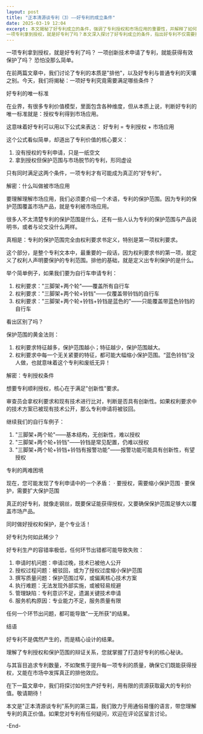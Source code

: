 ```yaml
---
layout: post
title: "正本清源谈专利（3）——好专利的成立条件"
date: 2025-03-19 12:04
excerpt: 本文揭秘了好专利成立的条件，强调了专利授权和市场应用的重要性，并解释了如何通过精心设计的权利要求来平衡专利的授权可能性与保护力度。
一项专利拿到授权，就是好专利了吗？本文深入探讨了好专利成立的条件，指出好专利不仅需要授权，还需要得到市场应用，同时满足这两个条件才能成为真正的好专利。
---
```

一项专利拿到授权，就是好专利了吗？
一项创新技术申请了专利，就能获得有效保护了吗？
恐怕没那么简单。

在前两篇文章中，我们讨论了专利的本质是"排他"，以及好专利与普通专利的天壤之别。今天，我们将揭秘：一项好专利究竟需要满足哪些条件？

好专利的唯一标准

在业界，有很多专利价值模型，里面包含各种维度，但从本质上说，判断好专利的唯一标准就是：授权专利得到市场应用。

这意味着好专利可以用以下公式来表达：
好专利 = 专利授权 + 市场应用

这个公式看似简单，却道出了专利价值的核心要义：
1. 没有授权的专利申请，只是一纸空文
2. 拿到授权但保护范围与市场脱节的专利，形同虚设

只有同时满足这两个条件，一项专利才有可能成为真正的"好专利"。

解密：什么叫做被市场应用

要理解理解市场应用，我们必须要介绍一个术语，专利的保护范围。因为专利的保护范围覆盖市场产品，就是专利被市场应用。

很多人不太清楚专利的保护范围是什么，还有一些人认为专利的保护范围与产品说明书，或者与论文没什么两样。

真相是：专利的保护范围完全由权利要求书定义，特别是第一项权利要求。

这个部分，是整个专利文本中，最重要的一段话，因为权利要求书的第一项，就定义了权利人声明要保护的专利范围。排他的基础，就是定义出专利保护的是什么。

举个简单例子，如果我们要为自行车申请专利：
1. 权利要求："三脚架+两个轮"——覆盖所有自行车
2. 权利要求："三脚架+两个轮+铃铛"——仅覆盖带铃铛的自行车
3. 权利要求："三脚架+两个轮+铃铛+铃铛是蓝色的"——只能覆盖带蓝色铃铛的自行车

看出区别了吗？

保护范围的黄金法则：
1. 权利要求特征越多，保护范围越小；特征越少，保护范围越大。
2. 权利要求中每一个无关紧要的特征，都可能大幅缩小保护范围。“蓝色铃铛”没人做，也就意味着这个专利和废纸无异！

解密：专利授权条件

想要专利顺利授权，核心在于满足"创新性"要求。

审查员会拿权利要求和现有技术进行比对，判断是否具有创新性。如果权利要求中的技术方案已被现有技术公开，那么专利申请将被驳回。

继续我们的自行车例子：
1. "三脚架+两个轮"——基本结构，无创新性，难以授权
2. "三脚架+两个轮+铃铛"——铃铛是常见配置，仍难以授权
3. "三脚架+两个轮+铃铛+铃铛有报警功能"——报警功能可能具有创新性，有望授权

专利的两难困境

现在，您可能发现了专利申请中的一个矛盾：
· 要授权，需要缩小保护范围
· 要保护，需要扩大保护范围

真正的好专利，就像走钢丝，既要保证能获得授权，又要确保保护范围足够大以覆盖市场产品。

同时做好授权和保护，是个专业活！

好专利为何如此稀少？

好专利生产的容错率极低，任何环节出错都可能导致失败：
1. 申请时机问题：申请过晚，技术已被他人公开
2. 授权过程问题：被驳回，或为了授权过度缩小保护范围
3. 撰写质量问题：保护范围过窄，或偏离核心技术方案
4. 执行难题：无法发现外部实施，或被轻易规避
5. 管理缺陷：专利意识不足，遗漏关键技术申请
6. 服务机构原因：专业能力不足，服务质量有限

任何一个环节出问题，都可能导致"一无所获"的结果。

结语

好专利不是偶然产生的，而是精心设计的结果。

理解了专利授权和保护范围的辩证关系，您就掌握了打造好专利的核心秘诀。

与其盲目追求专利数量，不如聚焦于提升每一项专利的质量，确保它们既能获得授权，又能在市场中发挥真正的排他效应。

在下一篇文章中，我们将探讨如何生产好专利，用有限的资源获取最大的专利价值。敬请期待！

本文是"正本清源谈专利"系列的第三篇，我们致力于用通俗易懂的语言，带您理解专利的真正价值。如果您对专利有任何疑问，欢迎在评论区留言讨论。

-End-